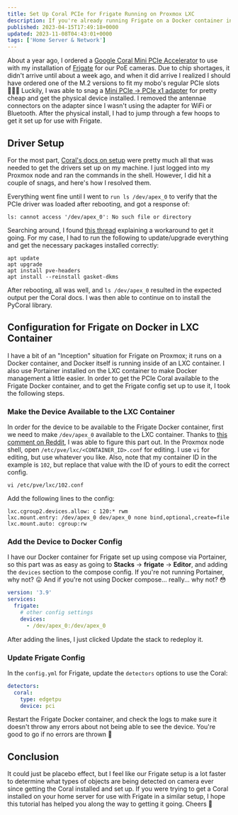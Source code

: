 ```yaml
---
title: Set Up Coral PCIe for Frigate Running on Proxmox LXC
description: If you're already running Frigate on a Docker container inside an LXC container on Proxmox and want to use a Google Coral PCIe device as the detector, it takes a few steps to get there. This tutorial covers the steps I took to get mine working.
published: 2023-04-15T17:49:18+0000
updated: 2023-11-08T04:43:01+0000
tags: ['Home Server & Network']
---
```


About a year ago, I ordered a [Google Coral Mini PCIe Accelerator](https://coral.ai/products/pcie-accelerator)
to use with my installation of [Frigate](https://frigate.video) for our PoE cameras.
Due to chip shortages, it didn't arrive until about a week ago, and when it did arrive
I realized I should have ordered one of the M.2 versions to fit my mobo's regular
PCIe slots 🤦🏻‍♂️ Luckily, I was able to snag a [Mini PCIe → PCIe x1 adapter](https://www.amazon.com/dp/B0B6HYW2CB)
for pretty cheap and get the physical device installed. I removed the antennae connectors
on the adapter since I wasn't using the adapter for WiFi or Bluetooth. After the
physical install, I had to jump through a few hoops to get it set up for use with
Frigate.

## Driver Setup

For the most part, [Coral's docs on setup](https://coral.ai/docs/m2/get-started/)
were pretty much all that was needed to get the drivers set up on my machine. I just
logged into my Proxmox node and ran the commands in the shell. However, I did hit
a couple of snags, and here's how I resolved them.

Everything went fine until I went to `run ls /dev/apex_0` to verify that the PCIe
driver was loaded after rebooting, and got a response of:

```shell
ls: cannot access '/dev/apex_0': No such file or directory
```

Searching around, I found [this thread](https://forum.proxmox.com/threads/install-of-pcie-drivers-for-coral-tpu.95503/#post-478721)
explaining a workaround to get it going. For my case, I had to run the following
to update/upgrade everything and get the necessary packages installed correctly:

```shell
apt update
apt upgrade
apt install pve-headers
apt install --reinstall gasket-dkms
```

After rebooting, all was well, and `ls /dev/apex_0` resulted in the expected output
per the Coral docs. I was then able to continue on to install the PyCoral library.

## Configuration for Frigate on Docker in LXC Container

I have a bit of an "Inception" situation for Frigate on Proxmox; it runs on a Docker
container, and Docker itself is running inside of an LXC container. I also use Portainer
installed on the LXC container to make Docker management a little easier. In order
to get the PCIe Coral available to the Frigate Docker container, and to get the Frigate
config set up to use it, I took the following steps.

### Make the Device Available to the LXC Container

In order for the device to be available to the Frigate Docker container, first we
need to make `/dev/apex_0` available to the LXC container. Thanks to [this comment
on Reddit](https://www.reddit.com/r/homeassistant/comments/xzajo0/comment/jcqipzp/?utm_source=share&utm_medium=web2x&context=3),
I was able to figure this part out. In the Proxmox node shell, open `/etc/pve/lxc/<CONTAINER_ID>.conf`
for editing. I use `vi` for editing, but use whatever you like. Also, note that my
container ID in the example is `102`, but replace that value with the ID of yours
to edit the correct config.

```shell
vi /etc/pve/lxc/102.conf
```

Add the following lines to the config:

```shell
lxc.cgroup2.devices.allow: c 120:* rwm
lxc.mount.entry: /dev/apex_0 dev/apex_0 none bind,optional,create=file
lxc.mount.auto: cgroup:rw
```

### Add the Device to Docker Config

I have our Docker container for Frigate set up using compose via Portainer, so this
part was as easy as going to **Stacks** → **frigate** → **Editor**, and adding the
`devices` section to the compose config. If you're not running Portainer, why not?
😛 And if you're not using Docker compose... really... why not? 😳

```yaml
version: '3.9'
services:
  frigate:
    # other config settings
    devices:
      - /dev/apex_0:/dev/apex_0
```

After adding the lines, I just clicked Update the stack to redeploy it.

### Update Frigate Config

In the `config.yml` for Frigate, update the `detectors` options to use the Coral:

```yaml
detectors:
  coral:
    type: edgetpu
    device: pci
```

Restart the Frigate Docker container, and check the logs to make sure it doesn't
throw any errors about not being able to see the device. You're good to go if no
errors are thrown 🎉

## Conclusion

It could just be placebo effect, but I feel like our Frigate setup is a lot faster
to determine what types of objects are being detected on camera ever since getting
the Coral installed and set up. If you were trying to get a Coral installed on your
home server for use with Frigate in a similar setup, I hope this tutorial has helped
you along the way to getting it going. Cheers 🍻
